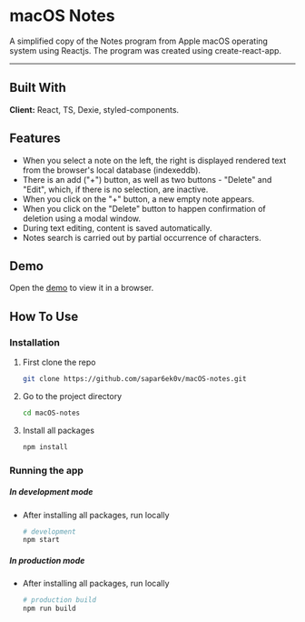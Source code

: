 # macOS Notes

A simplified copy of the Notes program from
Apple macOS operating system using Reactjs.
The program was created using create-react-app.

---

## Built With

**Client:** React, TS, Dexie, styled-components.

## Features

- When you select a note on the left, the right is displayed
  rendered text from the browser's local database
  (indexeddb).
- There is an add ("+") button, as well as two buttons - "Delete" and "Edit", which, if there is no selection, are inactive.
- When you click on the "+" button, a new empty note appears.
- When you click on the "Delete" button to happen
  confirmation of deletion using a modal window.
- During text editing, content is saved automatically.
- Notes search is carried out by partial occurrence of characters.

## Demo

Open the [demo](https://mac-os-notes.vercel.app/) to view it in a browser.

## How To Use

### Installation

1. First clone the repo

   ```sh
   git clone https://github.com/sapar6ek0v/macOS-notes.git
   ```

2. Go to the project directory

   ```sh
   cd macOS-notes
   ```

3. Install all packages

   ```sh
   npm install
   ```

### Running the app

##### In development mode

- After installing all packages, run locally

  ```sh
  # development
  npm start
  ```

##### In production mode

- After installing all packages, run locally

  ```sh
  # production build
  npm run build
  ```
